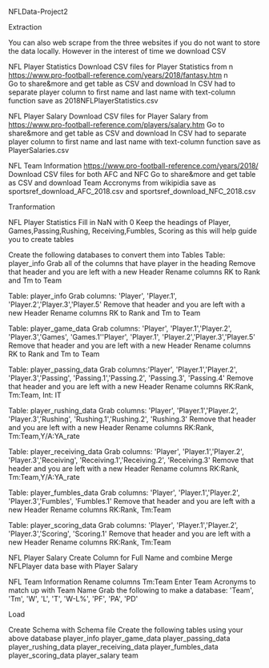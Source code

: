 NFLData-Project2

Extraction

You can also web scrape from the three websites if you do not want to store the data locally.  However in the interest of time we download
CSV

NFL Player Statistics 
Download CSV files for Player Statistics from n\
https://www.pro-football-reference.com/years/2018/fantasy.htm n\
Go to share&more and get table as CSV and download
In CSV had to separate player column to first name and last name with text-column function
save as 2018NFLPlayerStatistics.csv

NFL Player Salary
Download CSV files for Player Salary from 
https://www.pro-football-reference.com/players/salary.htm 
Go to share&more and get table as CSV and download
In CSV had to separate player column to first name and last name with text-column function
save as PlayerSalaries.csv

NFL Team Information 
https://www.pro-football-reference.com/years/2018/
Download CSV files for both AFC and NFC 
Go to share&more and get table as CSV and download
Team Accronyms from wikipidia
save as sportsref_download_AFC_2018.csv and sportsref_download_NFC_2018.csv 

Tranformation 

NFL Player Statistics
Fill in NaN with 0
Keep the headings of Player, Games,Passing,Rushing, Receiving,Fumbles, 
Scoring as this will help guide you to create tables

Create the following databases to convert them into Tables
Table: player_info
Grab all of the columns that have player in the heading 
Remove that header and you are left with a new Header
Rename columns RK to Rank and Tm to Team

Table: player_info
Grab columns: 'Player', 'Player.1', 'Player.2','Player.3','Player.5'
Remove that header and you are left with a new Header
Rename columns RK to Rank and Tm to Team

Table: player_game_data
Grab columns: 'Player', 'Player.1','Player.2', 'Player.3','Games', 'Games.1''Player', 'Player.1', 'Player.2','Player.3','Player.5'
Remove that header and you are left with a new Header
Rename columns RK to Rank and Tm to Team

Table: player_passing_data
Grab columns:'Player', 'Player.1','Player.2', 'Player.3','Passing', 'Passing.1','Passing.2', 'Passing.3', 'Passing.4'
Remove that header and you are left with a new Header
Rename columns RK:Rank, Tm:Team, Int: IT

Table: player_rushing_data
Grab columns: 'Player', 'Player.1','Player.2', 'Player.3','Rushing', 'Rushing.1','Rushing.2', 'Rushing.3'
Remove that header and you are left with a new Header
Rename columns RK:Rank, Tm:Team,Y/A:YA_rate

Table: player_receiving_data
Grab columns: 'Player', 'Player.1','Player.2', 'Player.3','Receiving', 'Receiving.1','Receiving.2', 'Receiving.3' 
Remove that header and you are left with a new Header
Rename columns RK:Rank, Tm:Team,Y/A:YA_rate

Table: player_fumbles_data
Grab columns: 'Player', 'Player.1','Player.2', 'Player.3','Fumbles', 'Fumbles.1'
Remove that header and you are left with a new Header
Rename columns RK:Rank, Tm:Team

Table: player_scoring_data
Grab columns: 'Player', 'Player.1','Player.2', 'Player.3','Scoring', 'Scoring.1'
Remove that header and you are left with a new Header
Rename columns RK:Rank, Tm:Team


NFL Player Salary
Create Column for Full Name and combine
Merge NFLPlayer data base with Player Salary

NFL Team Information
Rename columns Tm:Team
Enter Team Acronyms to match up with Team Name
Grab the following to make a database: 'Team', 'Tm', 'W', 'L', 'T', 'W-L%', 'PF', 'PA', 'PD'

Load 

Create Schema with Schema file
Create the following tables using your above database
player_info
player_game_data
player_passing_data
player_rushing_data
player_receiving_data
player_fumbles_data
player_scoring_data
player_salary
team

